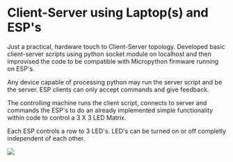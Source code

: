 # Client-Server using Laptop(s) and ESP's

Just a practical, hardware touch to Client-Server topology.
Developed basic client-server scripts using python socket module on localhost
and then improvised the code to be compatible with Micropython firmware running on ESP's.

Any device capable of processing python may run the server script and be the server.
ESP clients can only accept commands and give feedback.

The controlling machine runs the client script, connects to server and commands the ESP's
to do an already implemented simple functionality within code to control a 3 X 3
LED Matrix. 

Each ESP controls a row to 3 LED's. LED's can be turned on or off completly
independent of each other.

<img src = "ESPClientServerComm(2).png)">
